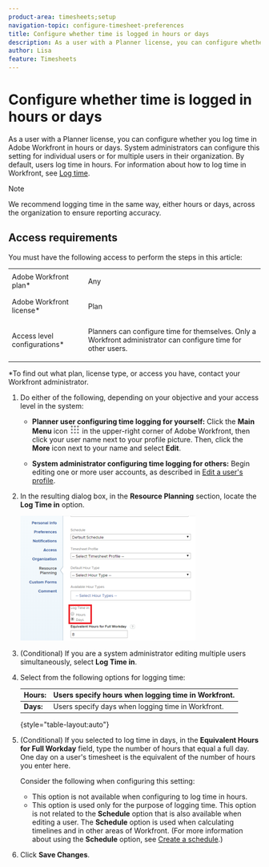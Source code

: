 ```yaml
---
product-area: timesheets;setup
navigation-topic: configure-timesheet-preferences
title: Configure whether time is logged in hours or days
description: As a user with a Planner license, you can configure whether you log time in Adobe Workfront in hours or days. System administrators can configure this setting for individual users or for multiple users in their organization. By default, users log time in hours. For information about how to log time in Workfront, see Log time.
author: Lisa
feature: Timesheets
---
```


# Configure whether time is logged in hours or days

As a user with a Planner license, you can configure&nbsp;whether you log time in Adobe Workfront in hours or days. System administrators can configure this setting for individual users or for multiple users in their organization. By default, users log time in hours. For information about how to&nbsp;log time in Workfront, see [Log time](../../timesheets/create-and-manage-timesheets/log-time.md).

>[!NOTE]
>
>We recommend logging time in the same way, either hours or days, across the organization to ensure reporting accuracy.

## Access requirements

You must have the following access to perform the steps in this article:

<table style="table-layout:auto"> 
 <col> 
 </col> 
 <col> 
 </col> 
 <tbody> 
  <tr> 
   <td role="rowheader">Adobe Workfront plan*</td> 
   <td> <p>Any</p> </td> 
  </tr> 
  <tr> 
   <td role="rowheader">Adobe Workfront license*</td> 
   <td> <p>Plan </p> </td> 
  </tr> 
  <tr data-mc-conditions=""> 
   <td role="rowheader">Access level configurations*</td> 
   <td> <p>Planners can configure time for themselves. Only a Workfront administrator can configure time for other users.</p> </td> 
  </tr> 
 </tbody> 
</table>

&#42;To find out what plan, license type, or access you have, contact your Workfront administrator.

1. Do either of the following, depending on your objective and your access level in the system:

   * **Planner user configuring time logging for yourself:** Click the **Main Menu** icon ![](assets/main-menu-icon.png) in the upper-right corner of Adobe Workfront, then click your user name next to your profile picture. Then, click the **More** icon next to your name and select **Edit**. 
   
   * **System administrator configuring time logging for others:** Begin editing one or more user accounts, as described in [Edit a user's profile](../../administration-and-setup/add-users/create-and-manage-users/edit-a-users-profile.md).

1. In the resulting dialog box, in the **Resource Planning** section, locate the **Log Time in** option.

   ![](assets/new-timesheet-log-hours-350x249.png)

1. (Conditional) If you are a system administrator editing multiple users simultaneously, select **Log Time in**.
1. Select from the following options for logging time:   

   | **Hours:** |Users specify hours when logging time in Workfront. |
   |---|---|
   | **Days:** | Users specify days when logging time in Workfront. |

   {style="table-layout:auto"}

1. (Conditional) If you selected to log time in days, in the **Equivalent Hours for Full Workday** field, type the number of hours that equal a full day. One day on a user's timesheet is the equivalent of the number of hours you enter here.

   Consider the following when configuring this setting:

   * This option is not available when configuring to log time in hours.
   * This option is used only for the purpose of logging time. This option is not related to the **Schedule** option that is also available when editing a user. The **Schedule** option is used when calculating timelines and in other areas of Workfront. (For more information about using the **Schedule** option, see [Create a schedule](../../administration-and-setup/set-up-workfront/configure-timesheets-schedules/create-schedules.md).)&nbsp;

1. Click **Save Changes**.

